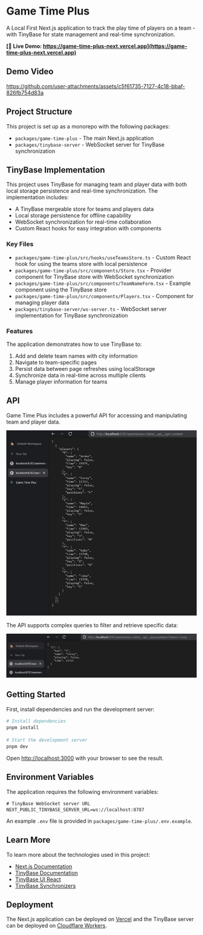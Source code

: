 # Game Time Plus

A Local First Next.js application to track the play time of players on a team - with TinyBase for state management and real-time synchronization.

**[🚀 Live Demo: https://game-time-plus-next.vercel.app](https://game-time-plus-next.vercel.app)**

## Demo Video

https://github.com/user-attachments/assets/c5f61735-7127-4c18-bbaf-826fb754d83a

## Project Structure

This project is set up as a monorepo with the following packages:

- `packages/game-time-plus` - The main Next.js application
- `packages/tinybase-server` - WebSocket server for TinyBase synchronization

## TinyBase Implementation

This project uses TinyBase for managing team and player data with both local storage persistence and real-time synchronization. The implementation includes:

- A TinyBase mergeable store for teams and players data
- Local storage persistence for offline capability
- WebSocket synchronization for real-time collaboration
- Custom React hooks for easy integration with components

### Key Files

- `packages/game-time-plus/src/hooks/useTeamsStore.ts` - Custom React hook for using the teams store with local persistence
- `packages/game-time-plus/src/components/Store.tsx` - Provider component for TinyBase store with WebSocket synchronization
- `packages/game-time-plus/src/components/TeamNameForm.tsx` - Example component using the TinyBase store
- `packages/game-time-plus/src/components/Players.tsx` - Component for managing player data
- `packages/tinybase-server/ws-server.ts` - WebSocket server implementation for TinyBase synchronization

### Features

The application demonstrates how to use TinyBase to:

1. Add and delete team names with city information
2. Navigate to team-specific pages
3. Persist data between page refreshes using localStorage
4. Synchronize data in real-time across multiple clients
5. Manage player information for teams

## API

Game Time Plus includes a powerful API for accessing and manipulating team and player data.

![API Content Example](assets/api_content.png)

The API supports complex queries to filter and retrieve specific data:

![API Query Example](assets/api_query.png)

## Getting Started

First, install dependencies and run the development server:

```bash
# Install dependencies
pnpm install

# Start the development server
pnpm dev
```

Open [http://localhost:3000](http://localhost:3000) with your browser to see the result.

## Environment Variables

The application requires the following environment variables:

```
# TinyBase WebSocket server URL
NEXT_PUBLIC_TINYBASE_SERVER_URL=ws://localhost:8787
```

An example `.env` file is provided in `packages/game-time-plus/.env.example`.

## Learn More

To learn more about the technologies used in this project:

- [Next.js Documentation](https://nextjs.org/docs)
- [TinyBase Documentation](https://tinybase.org/docs)
- [TinyBase UI React](https://tinybase.org/docs/ui/react)
- [TinyBase Synchronizers](https://tinybase.org/docs/sync/synchronizers)

## Deployment

The Next.js application can be deployed on [Vercel](https://vercel.com/new) and the TinyBase server can be deployed on [Cloudflare Workers](https://workers.cloudflare.com/).
